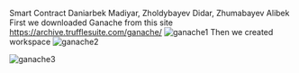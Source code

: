 Smart Contract                                      Daniarbek Madiyar, Zholdybayev Didar, Zhumabayev Alibek
First we downloaded Ganache from this site
https://archive.trufflesuite.com/ganache/
![ganache1](https://github.com/user-attachments/assets/8a765583-db31-418f-bd69-b3092b5404f2)
Then we created workspace
![ganache2](https://github.com/user-attachments/assets/ce7ae5b9-2f3b-442f-8795-0bcf323d5f68)

![ganache3](https://github.com/user-attachments/assets/cbdad097-afc9-4c6d-8c91-e285840e43c8)


